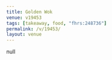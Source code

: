 ```yaml
---
title: Golden Wok
venue: v19453
tags: [takeaway, food, "fhrs:248736"]
permalink: /v/19453/
layout: venue
---
```

null